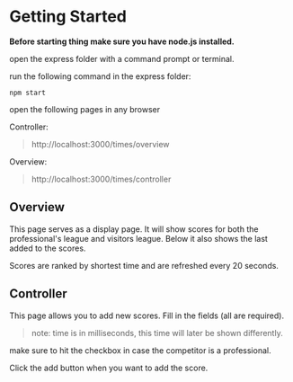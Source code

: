 # Getting Started

**Before starting thing make sure you have node.js installed.**

open the express folder with a command prompt or terminal. 

run the following command in the express folder:

```
npm start
```

open the following pages in any browser

Controller:
> http://localhost:3000/times/overview

Overview:
> http://localhost:3000/times/controller

## Overview

This page serves as a display page. It will show scores for both the professional's league and visitors league.
Below it also shows the last added to the scores.

Scores are ranked by shortest time and are refreshed every 20 seconds.

## Controller

This page allows you to add new scores. 
Fill in the fields (all are required).
> note: time is in milliseconds, this time will later be shown differently.

make sure to hit the checkbox in case the competitor is a professional.

Click the add button when you want to add the score.